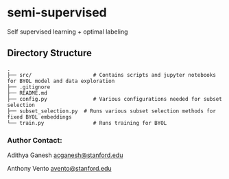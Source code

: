# semi-supervised
Self supervised learning + optimal labeling

## Directory Structure
    .
    ├── src/                    # Contains scripts and jupyter notebooks for BYOL model and data exploration
    ├── .gitignore
    ├── README.md
    ├── config.py               # Various configurations needed for subset selection
    ├── subset_selection.py  # Runs various subset selection methods for fixed BYOL embeddings
    └── train.py                # Runs training for BYOL

### Author Contact:
Adithya Ganesh <acganesh@stanford.edu>

Anthony Vento <avento@stanford.edu>
